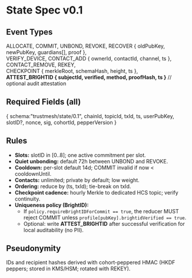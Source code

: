 # State Spec v0.1

## Event Types
ALLOCATE, COMMIT, UNBOND, REVOKE, RECOVER { oldPubKey, newPubKey, guardians[], proof },  
VERIFY_DEVICE, CONTACT_ADD { ownerId, contactId, channel, ts }, CONTACT_REMOVE, REKEY,  
CHECKPOINT { merkleRoot, schemaHash, height, ts },  
**ATTEST_BRIGHTID { subjectId, verified, method, proofHash, ts }**  // optional audit attestation

## Required Fields (all)
{ schema:"trustmesh/state/0.1", chainId, topicId, txId, ts, userPubKey, slotID?, nonce, sig, cohortId, pepperVersion }

## Rules
- **Slots:** slotID in [0..8]; one active commitment per slot.
- **Quiet unbonding:** default 72h between UNBOND and REVOKE.
- **Cooldown:** per-slot default 14d; COMMIT invalid if now < cooldownUntil.
- **Contacts:** unlimited; private by default; low weight.
- **Ordering:** reduce by (ts, txId); tie-break on txId.
- **Checkpoint cadence:** hourly Merkle to dedicated HCS topic; verify continuity.
- **Uniqueness policy (BrightID):**  
  - If `policy.requireBrightIDForCommit == true`, the reducer MUST reject COMMIT unless `profile[pubKey].brightidVerified == true`.  
  - Optional: write **ATTEST_BRIGHTID** after successful verification for local auditability (no PII).

## Pseudonymity
IDs and recipient hashes derived with cohort-peppered HMAC (HKDF peppers; stored in KMS/HSM; rotated with REKEY).
